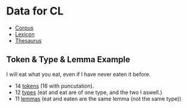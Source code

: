 # Data for CL
- [Corpus](Corpus.md)
- [Lexicon](Lexicon.md)
- [Thesaurus](Thesaurus.md)

## Token & Type & Lemma Example

I will eat what you eat, even if I have never eaten it before.

- 14 [tokens](Token.md) (16 with puncutation).
- 12 [types](Type.md) (eat and eat are of one type, and the two I aswell.)
- 11 [lemmas](Lemma.md) (eat and eaten are the same lemma (not the same type))
